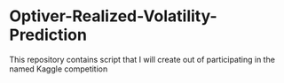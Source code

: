 # Optiver-Realized-Volatility-Prediction
This repository contains script that I will create out of participating in the named Kaggle competition
